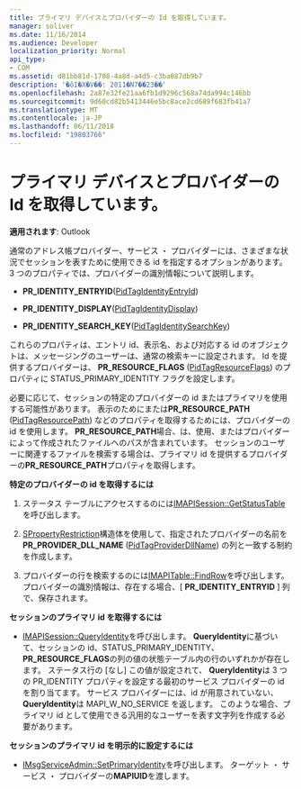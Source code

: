 ```yaml
---
title: プライマリ デバイスとプロバイダーの Id を取得しています。
manager: soliver
ms.date: 11/16/2014
ms.audience: Developer
localization_priority: Normal
api_type:
- COM
ms.assetid: d81bb81d-1708-4a8d-a4d5-c3ba087db9b7
description: '�ŏI�X�V��: 2011�N7��23��'
ms.openlocfilehash: 2a87e32fe21aa6fb1d9296c568a74da994c146bb
ms.sourcegitcommit: 9d60cd82b5413446e5bc8ace2cd689f683fb41a7
ms.translationtype: MT
ms.contentlocale: ja-JP
ms.lasthandoff: 06/11/2018
ms.locfileid: "19803766"
---
```

# <a name="retrieving-primary-and-provider-identity"></a>プライマリ デバイスとプロバイダーの Id を取得しています。

  
  
**適用されます**: Outlook 
  
通常のアドレス帳プロバイダー、サービス ・ プロバイダーには、さまざまな状況でセッションを表すために使用できる id を指定するオプションがあります。 3 つのプロパティでは、プロバイダーの識別情報について説明します。
  
- **PR_IDENTITY_ENTRYID**([PidTagIdentityEntryId](pidtagidentityentryid-canonical-property.md)) 
    
- **PR_IDENTITY_DISPLAY**([PidTagIdentityDisplay](pidtagidentitydisplay-canonical-property.md)) 
    
- **PR_IDENTITY_SEARCH_KEY**([PidTagIdentitySearchKey](pidtagidentitysearchkey-canonical-property.md)) 
    
これらのプロパティは、エントリ id、表示名、および対応する id のオブジェクトは、メッセージングのユーザーは、通常の検索キーに設定されます。 Id を提供するプロバイダーは、 **PR_RESOURCE_FLAGS** ([PidTagResourceFlags](pidtagresourceflags-canonical-property.md)) のプロパティに STATUS_PRIMARY_IDENTITY フラグを設定します。
  
必要に応じて、セッションの特定のプロバイダーの id またはプライマリを使用する可能性があります。 表示のためにまたは**PR_RESOURCE_PATH** ([PidTagResourcePath](pidtagresourcepath-canonical-property.md)) などのプロパティを取得するためには、プロバイダーの id を使用します。 **PR_RESOURCE_PATH**場合、は、使用、またはプロバイダーによって作成されたファイルへのパスが含まれています。 セッションのユーザーに関連するファイルを検索する場合は、プライマリ id を提供するプロバイダーの**PR_RESOURCE_PATH**プロパティを取得します。 
  
 **特定のプロバイダーの id を取得するには**
  
1. ステータス テーブルにアクセスするのには[IMAPISession::GetStatusTable](imapisession-getstatustable.md)を呼び出します。 
    
2. [SPropertyRestriction](spropertyrestriction.md)構造体を使用して、指定されたプロバイダーの名前を**PR_PROVIDER_DLL_NAME** ([PidTagProviderDllName](pidtagproviderdllname-canonical-property.md)) の列と一致する制約を作成します。 
    
3. プロバイダーの行を検索するのには[IMAPITable::FindRow](imapitable-findrow.md)を呼び出します。 プロバイダーの識別情報は、存在する場合、[ **PR_IDENTITY_ENTRYID** ] 列で、保存されます。 
    
 **セッションのプライマリ id を取得するには**
  
- [IMAPISession::QueryIdentity](imapisession-queryidentity.md)を呼び出します。 **QueryIdentity**に基づいて、セッションの id、STATUS_PRIMARY_IDENTITY、 **PR_RESOURCE_FLAGS**の列の値の状態テーブル内の行のいずれかが存在します。 ステータス行の [なし] この値が設定されて、 **QueryIdentity**は 3 つの PR_IDENTITY プロパティを設定する最初のサービス プロバイダーの id を割り当てます。 サービス プロバイダーには、id が用意されていない、 **QueryIdentity**は MAPI_W_NO_SERVICE を返します。 このような場合、プライマリ id として使用できる汎用的なユーザーを表す文字列を作成する必要があります。 
    
 **セッションのプライマリ id を明示的に設定するには**
  
- [IMsgServiceAdmin::SetPrimaryIdentity](imsgserviceadmin-setprimaryidentity.md)を呼び出します。 ターゲット ・ サービス ・ プロバイダーの**MAPIUID**を渡します。 
    

